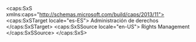 <?xml version="1.0" encoding="utf-8"?>
<caps:SxS xmlns:caps="http://schemas.microsoft.com/build/caps/2013/11">
  <caps:SxSTarget locale="es-ES">
    <Token xmlns:xlink="http://www.w3.org/1999/xlink">Administración de derechos</Token>
  </caps:SxSTarget>
  <caps:SxSSource locale="en-US">
    <Token xmlns:xlink="http://www.w3.org/1999/xlink">Rights Management</Token>
  </caps:SxSSource>
</caps:SxS>